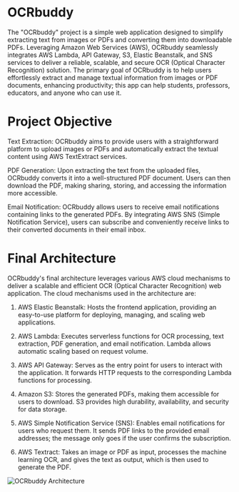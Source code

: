# OCRbuddy
The "OCRbuddy" project is a simple web application designed to simplify extracting text from images or PDFs and converting them into downloadable PDFs. Leveraging Amazon Web Services (AWS), OCRbuddy seamlessly integrates AWS Lambda, API Gateway, S3, Elastic Beanstalk, and SNS services to deliver a reliable, scalable, and secure OCR (Optical Character Recognition) solution. The primary goal of OCRbuddy is to help users effortlessly extract and manage textual information from images or PDF documents, enhancing productivity; this app can help students, professors, educators, and anyone who can use it.

# Project Objective
Text Extraction: OCRbuddy aims to provide users with a straightforward platform to upload images or PDFs and automatically extract the textual content using AWS TextExtract services.

PDF Generation: Upon extracting the text from the uploaded files, OCRbuddy converts it into a well-structured PDF document. Users can then download the PDF, making sharing, storing, and accessing the information more accessible.

Email Notification: OCRbuddy allows users to receive email notifications containing links to the generated PDFs. By integrating AWS SNS (Simple Notification Service), users can subscribe and conveniently receive links to their converted documents in their email inbox.

# Final Architecture

OCRbuddy's final architecture leverages various AWS cloud mechanisms to deliver a scalable and efficient OCR (Optical Character Recognition) web application. The cloud mechanisms used in the architecture are:

1. AWS Elastic Beanstalk: Hosts the frontend application, providing an easy-to-use platform for deploying, managing, and scaling web applications.

2. AWS Lambda: Executes serverless functions for OCR processing, text extraction, PDF generation, and email notification. Lambda allows automatic scaling based on request volume.

3. AWS API Gateway: Serves as the entry point for users to interact with the application. It forwards HTTP requests to the corresponding Lambda functions for processing.

4. Amazon S3: Stores the generated PDFs, making them accessible for users to download. S3 provides high durability, availability, and security for data storage.

5. AWS Simple Notification Service (SNS): Enables email notifications for users who request them. It sends PDF links to the provided email addresses; the message only goes if the user confirms the subscription.

6. AWS Textract: Takes an image or PDF as input, processes the machine learning OCR, and gives the text as output, which is then used to generate the PDF.

![OCRbuddy Architecture]([https://example.com/ocrbuddy-architecture.png](https://github.com/Fenil-Patelll/OCRbuddy/blob/main/OCRBuddy%20Architecture.jpg)https://github.com/Fenil-Patelll/OCRbuddy/blob/main/OCRBuddy%20Architecture.jpg)
   
